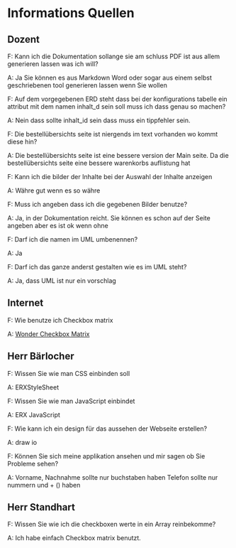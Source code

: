 # Informations Quellen

## Dozent

F: Kann ich die Dokumentation sollange sie am schluss PDF ist aus allem generieren lassen was ich will?

A: Ja Sie können es aus Markdown Word oder sogar aus einem selbst geschriebenen tool generieren lassen wenn Sie wollen

F: Auf dem vorgegebenen ERD steht dass bei der konfigurations tabelle ein attribut mit dem namen inhalt_d sein soll muss ich dass genau so machen?

A: Nein dass sollte inhalt_id sein dass muss ein tippfehler sein.

F: Die bestellübersichts seite ist niergends im text vorhanden wo kommt diese hin?

A: Die bestellübersichts seite ist eine bessere version der Main seite. Da die bestellübersichts seite eine bessere warenkorbs auflistung hat

F: Kann ich die bilder der Inhalte bei der Auswahl der Inhalte anzeigen

A: Währe gut wenn es so währe

F: Muss ich angeben dass ich die gegebenen Bilder benutze?

A: Ja, in der Dokumentation reicht. Sie können es schon auf der Seite angeben aber es ist ok wenn ohne

F: Darf ich die namen im UML umbenennen?

A: Ja

F: Darf ich das ganze anderst gestalten wie es im UML steht?

A: Ja, dass UML ist nur ein vorschlag

## Internet

F: Wie benutze ich Checkbox matrix

A: [Wonder Checkbox Matrix](https://github.com/wocommunity/wonder/blob/4d7f6bf9236c3005359101d6f3c9e6224d47750e/Frameworks/Core/JavaWOExtensions/Sources/com/webobjects/woextensions/WOCheckboxMatrix.java)

## Herr Bärlocher

F: Wissen Sie wie man CSS einbinden soll

A: ERXStyleSheet

F: Wissen Sie wie man JavaScript einbindet

A: ERX JavaScript

F: Wie kann ich ein design für das aussehen der Webseite erstellen?

A: draw io

F: Können Sie sich meine applikation ansehen und mir sagen ob Sie Probleme sehen?

A:
    Vorname, Nachnahme sollte nur buchstaben haben
    Telefon sollte nur nummern und + () haben

## Herr Standhart

F: Wissen Sie wie ich die checkboxen werte in ein Array reinbekomme?

A: Ich habe einfach Checkbox matrix benutzt.